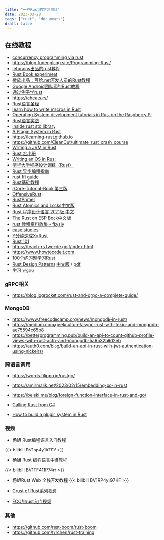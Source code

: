 ```yaml
---
title: "一些Rust的学习资料"
date: 2023-03-28
tags: ["rust", "documents"]
draft: false
---
```

## 在线教程
+ [concurrency programming via rust](https://github.com/smallnest/concurrency-programming-via-rust)
+ https://blog.fudenglong.site/Programming-Rust/
+ [jetbrains出品的rust教程](https://github.com/jetbrains-academy/rustlings-course)
+ [Rust Book experiment](https://rust-book.cs.brown.edu)
+ [微软出品：写给.net开发人员的Rust教程](https://microsoft.github.io/rust-for-dotnet-devs/latest/)
+ [Google Android团队写的Rust教程](https://github.com/google/comprehensive-rust)
+ [通过例子学rust](https://rustwiki.org/zh-CN/rust-by-example/)
+ https://cheats.rs/
+ [Rust语言圣经](https://course.rs)
+ [learn how to write macros in Rust](https://tfpk.github.io/macrokata/)
+ [Operating System development tutorials in Rust on the Raspberry Pi](https://github.com/rust-embedded/rust-raspberrypi-OS-tutorials)
+ [Rust语言实战](https://zh.practice.rs)
+ [inside rust std library](https://github.com/Warrenren/inside-rust-std-library)
+ [A Plugin System in Rust](https://nullderef.com/series/rust-plugins/)
+ https://learning-rust.github.io
+ https://github.com/CleanCut/ultimate_rust_crash_course
+ [Writing a JVM in Rust](https://andreabergia.com/series/writing-a-jvm-in-rust/)
+ [Rust 宏小册](https://zjp-cn.github.io/tlborm/)
+ [Writing an OS in Rust ](https://os.phil-opp.com/zh-CN/)
+ [清华大学程序设计训练（Rust）](https://lab.cs.tsinghua.edu.cn/rust/)
+ [Rust 异步编程指南](https://github.com/rustlang-cn/async-book)
+ [rust ffi guide](https://www.michaelfbryan.com/rust-ffi-guide/)
+ [Rust基础教程](http://docs.os2edu.cn)
+ [rCore-Tutorial-Book 第三版](https://rcore-os.cn/rCore-Tutorial-Book-v3/index.html)
+ [OffensiveRust](https://github.com/0xTriboulet/OffensiveRust#offensiverust)
+ [RustPrimer](https://rustcc.gitbooks.io/rustprimer/content/)
+ [Rust Atomics and Locks中文版 ](https://rustcc.github.io/Rust_Atomics_and_Locks/)
+ [Rust 程序设计语言 2021版 中文](https://github.com/KaiserY/trpl-zh-cn)
+ [The Rust on ESP Book中文版](https://narukara.github.io/rust-on-esp-book-zh-cn/)
+ [rust 教程资料收集 - fkysly](https://graceful-direction-b61.notion.site/Rust-fkysly-7e1a57dd614b4a2d9173b09ab9506895)
+ [case studies](https://github.com/dtolnay/case-studies)
+ [Y分钟速成X=Rust](https://learnxinyminutes.com/docs/zh-cn/rust-cn/)
+ [Rust 101](https://www.ralfj.de/projects/rust-101/main.html)
+ https://teach-rs.tweede.golf/index.html
+ https://www.howtocodeit.com
+ [100个练习题学习Rust](https://colobu.com/rust100)
+ [Rust Design Patterns](https://rust-unofficial.github.io/patterns/)  [中文版](https://fomalhauthmj.github.io/patterns/intro.html) / [pdf](https://rust-unofficial.github.io/patterns/rust-design-patterns.pdf)
+ [学习 wgpu](https://jinleili.github.io/learn-wgpu-zh/)
### gRPC相关
+ https://blog.logrocket.com/rust-and-grpc-a-complete-guide/

### MongoDB
+ https://www.freecodecamp.org/news/mongodb-in-rust/
+ https://medium.com/geekculture/async-rust-with-tokio-and-mongodb-ae75594c65b8
+ https://betterprogramming.pub/build-an-api-to-count-github-profile-views-with-rust-actix-and-mongodb-5a6532b6d2eb
+ https://auth0.com/blog/build-an-api-in-rust-with-jwt-authentication-using-nickelrs/

### 跨语言调用
+ https://words.filippo.io/rustgo/

+ https://amirmalik.net/2023/02/15/embedding-go-in-rust

+ https://belski.me/blog/foreign-function-interface-in-rust-and-go/

+ [Calling Rust from C#](https://dev.to/living_syn/calling-rust-from-c-6hk)

+ [How to build a plugin system in Rust](https://www.arroyo.dev/blog/rust-plugin-systems)

### 视频
+ 杨旭 Rust编程语言入门教程

{{< bilibili BV1hp4y1k7SV >}}  

+ 杨旭 Rust 编程语言中级教程

 {{< bilibili BV1TF411P74m >}}  

 + 杨旭Rust Web 全栈开发教程
{{< bilibili BV1RP4y1G7KF >}}  

+ [Crust of Rust系列视频]( https://www.youtube.com/watch?v=rMGWeSjctlY)

+ [FCC的rust入门视频](https://www.youtube.com/watch?v=BpPEoZW5IiY)

### 其他
+ https://github.com/rust-boom/rust-boom
+ https://github.com/tyrchen/rust-training
